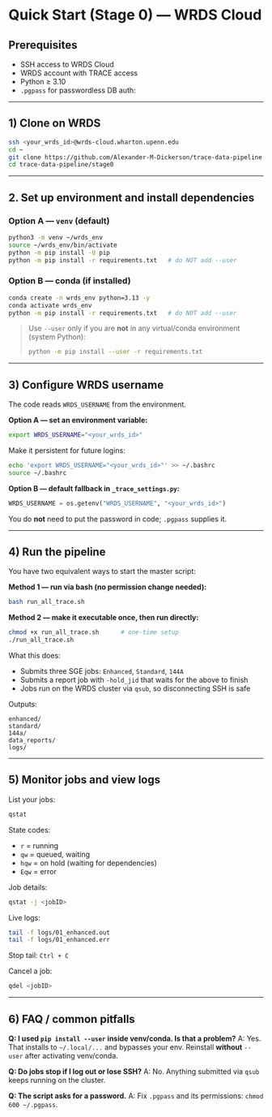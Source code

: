 
# Quick Start (Stage 0) — WRDS Cloud

## Prerequisites
- SSH access to WRDS Cloud
- WRDS account with TRACE access
- Python ≥ 3.10
- `.pgpass` for passwordless DB auth:

---

## 1) Clone on WRDS

```bash
ssh <your_wrds_id>@wrds-cloud.wharton.upenn.edu
cd ~
git clone https://github.com/Alexander-M-Dickerson/trace-data-pipeline.git
cd trace-data-pipeline/stage0
```

---

## 2. Set up environment and install dependencies

### Option A — `venv` (default)

```bash
python3 -m venv ~/wrds_env
source ~/wrds_env/bin/activate
python -m pip install -U pip
python -m pip install -r requirements.txt   # do NOT add --user
```

### Option B — conda (if installed)

```bash
conda create -n wrds_env python=3.13 -y
conda activate wrds_env
python -m pip install -r requirements.txt   # do NOT add --user
```

> Use `--user` only if you are **not** in any virtual/conda environment (system Python):
>
> ```bash
> python -m pip install --user -r requirements.txt
> ```


---

## 3) Configure WRDS username

The code reads `WRDS_USERNAME` from the environment.

**Option A — set an environment variable:**

```bash
export WRDS_USERNAME="<your_wrds_id>"
```

Make it persistent for future logins:

```bash
echo 'export WRDS_USERNAME="<your_wrds_id>"' >> ~/.bashrc
source ~/.bashrc
```

**Option B — default fallback in `_trace_settings.py`:**

```python
WRDS_USERNAME = os.getenv("WRDS_USERNAME", "<your_wrds_id>")
```

You do **not** need to put the password in code; `.pgpass` supplies it.

---

## 4) Run the pipeline

You have two equivalent ways to start the master script:

**Method 1 — run via bash (no permission change needed):**

```bash
bash run_all_trace.sh
```

**Method 2 — make it executable once, then run directly:**

```bash
chmod +x run_all_trace.sh      # one-time setup
./run_all_trace.sh
```

What this does:

* Submits three SGE jobs: `Enhanced`, `Standard`, `144A`
* Submits a report job with `-hold_jid` that waits for the above to finish
* Jobs run on the WRDS cluster via `qsub`, so disconnecting SSH is safe

Outputs:

```
enhanced/
standard/
144a/
data_reports/
logs/
```

---

## 5) Monitor jobs and view logs

List your jobs:

```bash
qstat
```

State codes:

* `r`   = running
* `qw`  = queued, waiting
* `hqw` = on hold (waiting for dependencies)
* `Eqw` = error

Job details:

```bash
qstat -j <jobID>
```

Live logs:

```bash
tail -f logs/01_enhanced.out
tail -f logs/01_enhanced.err
```

Stop tail: `Ctrl + C`

Cancel a job:

```bash
qdel <jobID>
```

---

## 6) FAQ / common pitfalls

**Q: I used `pip install --user` inside venv/conda. Is that a problem?**
A: Yes. That installs to `~/.local/...` and bypasses your env. Reinstall **without** `--user` after activating venv/conda.

**Q: Do jobs stop if I log out or lose SSH?**
A: No. Anything submitted via `qsub` keeps running on the cluster.

**Q: The script asks for a password.**
A: Fix `.pgpass` and its permissions: `chmod 600 ~/.pgpass`.




